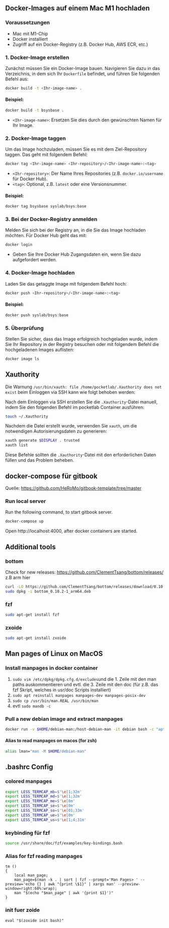 ## Docker-Images auf einem Mac M1 hochladen

### Voraussetzungen

- Mac mit M1-Chip
- Docker installiert
- Zugriff auf ein Docker-Registry (z.B. Docker Hub, AWS ECR, etc.)

### 1. Docker-Image erstellen

Zunächst müssen Sie ein Docker-Image bauen. Navigieren Sie dazu in das Verzeichnis, in dem sich Ihr `Dockerfile` befindet, und führen Sie folgenden Befehl aus:

```bash
docker build -t <Ihr-image-name> .
```

#### Beispiel:

```bash
docker build -t bsysbase .
```

- `<Ihr-image-name>`: Ersetzen Sie dies durch den gewünschten Namen für Ihr Image.

### 2. Docker-Image taggen

Um das Image hochzuladen, müssen Sie es mit dem Ziel-Repository taggen. Das geht mit folgendem Befehl:

```bash
docker tag <Ihr-image-name> <Ihr-repository>/<Ihr-image-name>:<tag>
```

- `<Ihr-repository>`: Der Name Ihres Repositories (z.B. `docker.io/username` für Docker Hub).
- `<tag>`: Optional, z.B. `latest` oder eine Versionsnummer.

#### Beispiel:

```bash
docker tag bsysbase syslab/bsys:base
```

### 3. Bei der Docker-Registry anmelden

Melden Sie sich bei der Registry an, in die Sie das Image hochladen möchten. Für Docker Hub geht das mit:

```bash
docker login
```

- Geben Sie Ihre Docker Hub Zugangsdaten ein, wenn Sie dazu aufgefordert werden.

### 4. Docker-Image hochladen

Laden Sie das getaggte Image mit folgendem Befehl hoch:

```bash
docker push <Ihr-repository>/<Ihr-image-name>:<tag>
```

#### Beispiel:

```bash
docker push syslab/bsys:base
```

### 5. Überprüfung

Stellen Sie sicher, dass das Image erfolgreich hochgeladen wurde, indem Sie Ihr Repository in der Registry besuchen oder mit folgendem Befehl die hochgeladenen Images auflisten:

```bash
docker image ls
```

## Xauthority

Die Warnung `/usr/bin/xauth: file /home/pocketlab/.Xauthority does not exist` beim Einloggen via SSH kann wie folgt behoben werden:

Nach dem Einloggen via SSH erstellen Sie die `.Xauthority`-Datei manuell, indem Sie den folgenden Befehl im pocketlab Container ausführen:

```bash
touch ~/.Xauthority
```

Nachdem die Datei erstellt wurde, verwenden Sie `xauth`, um die notwendigen Autorisierungsdaten zu generieren:

```bash
xauth generate $DISPLAY . trusted
xauth list
```

Diese Befehle sollten die `.Xauthority`-Datei mit den erforderlichen Daten füllen und das Problem beheben.

## docker-compose für gitbook

Quelle: https://github.com/HeRoMo/gitbook-template/tree/master

### Run local server

Run the following command, to start gitbook server.

```bash
docker-compose up
```

Open http://localhost:4000, after docker containers are started.

## Additional tools

### bottom

Check for new releases: https://github.com/ClementTsang/bottom/releases/ z.B arm hier

```bash
curl -LO https://github.com/ClementTsang/bottom/releases/download/0.10.2/bottom_0.10.2-1_arm64.deb
sudo dpkg -i bottom_0.10.2-1_arm64.deb
```

### fzf

```bash
sudo apt-get install fzf
```

### zxoide

```bash
sudo apt-get install zxoide
```

## Man pages of Linux on MacOS

### Install manpages in docker container

1. `sudo vim /etc/dpkg/dpkg.cfg.d/excludes`und die 1. Zeile mit den man paths auskommentieren und evtl. die 3. Zeile mit den doc (für z.B. das fzf Skript, welches in usr/doc Scripts installiert)
2. `sudo apt reinstall manpages manpages-dev manpages-posix-dev`
3. `sudo cp /usr/bin/man.REAL /usr/bin/man`
4. evtl `sudo mandb -c`

### Pull a new debian image and extract manpages

```bash
docker run -v $HOME/debian-man:/host-debian-man -it debian bash -c "apt update && apt install -y build-essential apt-utils locales man-db nano sudo manpages manpages-dev net-tools; cp -Rf /usr/share/man/* /host-debian-man"
```

#### Alias to read manpages on macos (for zsh)

```bash
alias lman="man -M $HOME/debian-man"
```

## .bashrc Config

### colored manpages

```bash
export LESS_TERMCAP_mb=$'\e[1;32m'
export LESS_TERMCAP_md=$'\e[1;32m'
export LESS_TERMCAP_me=$'\e[0m'
export LESS_TERMCAP_se=$'\e[0m'
export LESS_TERMCAP_so=$'\e[01;33m'
export LESS_TERMCAP_ue=$'\e[0m'
export LESS_TERMCAP_us=$'\e[1;4;31m'
```

### keybinding für fzf

```bash
source /usr/share/doc/fzf/examples/key-bindings.bash
```

### Alias for fzf reading manpages

```text
tm ()
{
    local man_page;
    man_page=$(man -k . | sort | fzf --prompt='Man Pages> ' --preview='echo {} | awk "{print \$1}" | xargs man' --preview-window=right:60%:wrap);
    man "$(echo "$man_page" | awk '{print $1}')"
}
```

### init fuer zoide

`eval "$(zoxide init bash)"`
